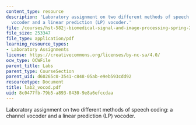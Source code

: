 ```yaml
---
content_type: resource
description: 'Laboratory assignment on two different methods of speech coding: a channel
  vocoder and a linear prediction (LP) vocoder.'
file: /courses/hst-582j-biomedical-signal-and-image-processing-spring-2007/8c0477fb79b5a89304309e8a6efccdaa_lab2_vocod.pdf
file_size: 253347
file_type: application/pdf
learning_resource_types:
- Laboratory Assignments
license: https://creativecommons.org/licenses/by-nc-sa/4.0/
ocw_type: OCWFile
parent_title: Labs
parent_type: CourseSection
parent_uid: d60265c0-3541-c848-05ab-e9eb593cdd92
resourcetype: Document
title: lab2_vocod.pdf
uid: 8c0477fb-79b5-a893-0430-9e8a6efccdaa
---
```

Laboratory assignment on two different methods of speech coding: a channel vocoder and a linear prediction (LP) vocoder.